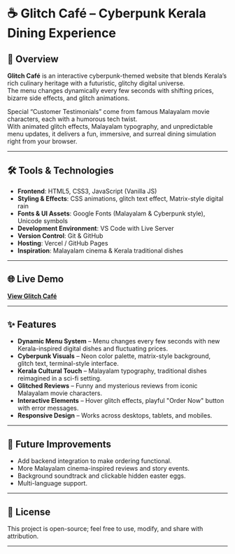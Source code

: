 # ☕ Glitch Café – Cyberpunk Kerala Dining Experience

## 📝 Overview
**Glitch Café** is an interactive cyberpunk-themed website that blends Kerala’s rich culinary heritage with a futuristic, glitchy digital universe.  
The menu changes dynamically every few seconds with shifting prices, bizarre side effects, and glitch animations.  

Special “Customer Testimonials” come from famous Malayalam movie characters, each with a humorous tech twist.  
With animated glitch effects, Malayalam typography, and unpredictable menu updates, it delivers a fun, immersive, and surreal dining simulation right from your browser.

---

## 🛠 Tools & Technologies
- **Frontend**: HTML5, CSS3, JavaScript (Vanilla JS)
- **Styling & Effects**: CSS animations, glitch text effect, Matrix-style digital rain
- **Fonts & UI Assets**: Google Fonts (Malayalam & Cyberpunk style), Unicode symbols
- **Development Environment**: VS Code with Live Server
- **Version Control**: Git & GitHub
- **Hosting**: Vercel / GitHub Pages
- **Inspiration**: Malayalam cinema & Kerala traditional dishes  

---

## 🌐 Live Demo
[**View Glitch Café**](https://glitch-cafe-m22h.vercel.app/)  

---

## ✨ Features
- **Dynamic Menu System** – Menu changes every few seconds with new Kerala-inspired digital dishes and fluctuating prices.  
- **Cyberpunk Visuals** – Neon color palette, matrix-style background, glitch text, terminal-style interface.  
- **Kerala Cultural Touch** – Malayalam typography, traditional dishes reimagined in a sci-fi setting.  
- **Glitched Reviews** – Funny and mysterious reviews from iconic Malayalam movie characters.  
- **Interactive Elements** – Hover glitch effects, playful "Order Now" button with error messages.  
- **Responsive Design** – Works across desktops, tablets, and mobiles.

---

## 📌 Future Improvements
- Add backend integration to make ordering functional.
- More Malayalam cinema-inspired reviews and story events.
- Background soundtrack and clickable hidden easter eggs.
- Multi-language support.

---

## 📄 License
This project is open-source; feel free to use, modify, and share with attribution.

---
